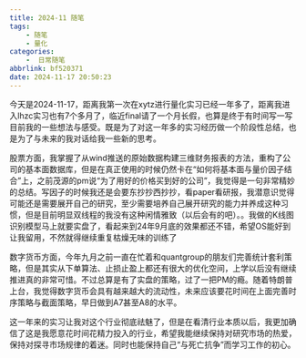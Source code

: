 ```yaml
---
title: 2024-11 随笔
tags:   
    - 随笔
    - 量化
categories:
    -  日常随笔
abbrlink: bf520371
date: 2024-11-17 20:50:23
---
```


​	今天是2024-11-17，距离我第一次在xytz进行量化实习已经一年多了，距离我进入lhzc实习也有7个多月了，临近final请了一个月长假，也算是终于有时间写一写目前我的一些想法与感受。既是为了对这一年多的实习经历做一个阶段性总结，也是为了与未来的我对话给我一些新的思考。

​	股票方面，我掌握了从wind推送的原始数据构建三维财务报表的方法，重构了公司的基本面数据库，但是在真正使用的时候仍然卡在“如何将基本面与量价因子结合”上，之前茂源的pm说“为了用好的价格买到好的公司”，我觉得是一句非常精妙的总结。写因子的时候我还是会要东抄抄西抄抄，看paper看研报，我潜意识觉得可能还是需要展开自己的研究，至少需要培养自己展开研究的能力并养成这种习惯，但是目前明显双线程的我没有这种闲情雅致（以后会有的吧）。。我做的K线图识别模型马上就要实盘了，看起来到24年9月底的效果都还不错，希望OS能好到让我留用，不然就得继续重复枯燥无味的训练了

​	数字货币方面，今年九月之前一直在忙着和quantgroup的朋友们完善统计套利策略，但是其实从下单算法、止损止盈上都还有很大的优化空间，上学以后没有继续推进真的非常可惜。不过总算是有了实盘的策略，过了一把PM的瘾。随着特朗普上台，我觉得数字货币会具有越来越大的流动性，未来应该要花时间在上面完善时序策略与截面策略，早日做到A7甚至A8的水平。

​	这一年来的实习让我对这个行业彻底祛魅了，但是在看清行业本质以后，我更加确信了这是我愿意花时间花精力投入的行业，希望我能继续保持对研究市场的热爱，保持对探寻市场规律的着迷。同时也能保持自己“与死亡抗争”而学习工作的初心。
